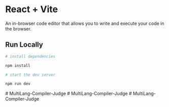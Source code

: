 # React + Vite

An in-browser code editor that allows you to write and execute your code in the browser.

## Run Locally

```bash
# install dependencies

npm install

# start the dev server

npm run dev
```
#   M u l t i L a n g - C o m p i l e r - J u d g e  
 #   M u l t i L a n g - C o m p i l e r - J u d g e  
 #   M u l t i L a n g - C o m p i l e r - J u d g e  
 